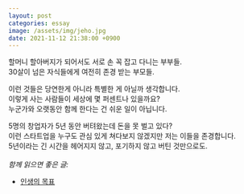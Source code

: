 ```yaml
---
layout: post
categories: essay
image: /assets/img/jeho.jpg
date: 2021-11-12 21:38:00 +0900
---
```


할머니 할아버지가 되어서도 서로 손 꼭 잡고 다니는 부부들.    
30살이 넘은 자식들에게 여전히 존경 받는 부모들.

이런 것들은 당연한게 아니라 특별한 게 아닐까 생각합니다.  
이렇게 사는 사람들이 세상에 몇 퍼센트나 있을까요?  
누군가와 오랫동안 함께 한다는 건 쉬운 일이 아닙니다.

5명의 창업자가 5년 동안 버텨왔는데 돈을 못 벌고 있다?  
이런 스타트업을 누구도 관심 있게 쳐다보지 않겠지만 저는 이들을 존경합니다.  
5년이라는 긴 시간을 헤어지지 않고, 포기하지 않고 버틴 것만으로도.
<br>
<br>
*함께 읽으면 좋은 글:*
* [인생의 목표](https://brunch.co.kr/@buildingking/103)